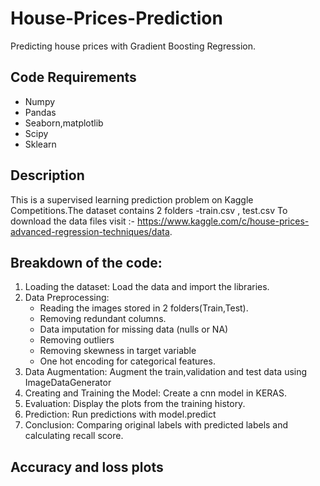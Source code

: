 # House-Prices-Prediction
Predicting house prices with Gradient Boosting Regression.

## Code Requirements

* Numpy
* Pandas
* Seaborn,matplotlib
* Scipy
* Sklearn

## Description

This is a supervised learning prediction problem on Kaggle Competitions.The dataset contains 2 folders -train.csv , test.csv
To download the data files visit :-  https://www.kaggle.com/c/house-prices-advanced-regression-techniques/data.


## Breakdown of the code:

1. Loading the dataset: Load the data and import the libraries.
2. Data Preprocessing:
     * Reading the images stored in 2 folders(Train,Test).
     * Removing redundant columns.
     * Data imputation for missing data (nulls or NA)
     * Removing outliers
     * Removing skewness in target variable
     * One hot encoding for categorical features.
3. Data Augmentation: Augment the train,validation and test data using ImageDataGenerator
4. Creating and Training the Model: Create a cnn model in KERAS.
5. Evaluation: Display the plots from the training history.
6. Prediction: Run predictions with model.predict
7. Conclusion: Comparing original labels with predicted labels and calculating recall score.

## Accuracy and loss plots
